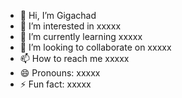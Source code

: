 - 👋 Hi, I’m Gigachad
- 👀 I’m interested in xxxxx
- 🌱 I’m currently learning xxxxx
- 💞️ I’m looking to collaborate on xxxxx
- 📫 How to reach me xxxxx
- 😄 Pronouns: xxxxx
- ⚡ Fun fact: xxxxx

<!---
NguyenHoang-Huy/NguyenHoang-Huy is a ✨ special ✨ repository because its `README.md` (this file) appears on your GitHub profile.
You can click the Preview link to take a look at your changes.
--->
